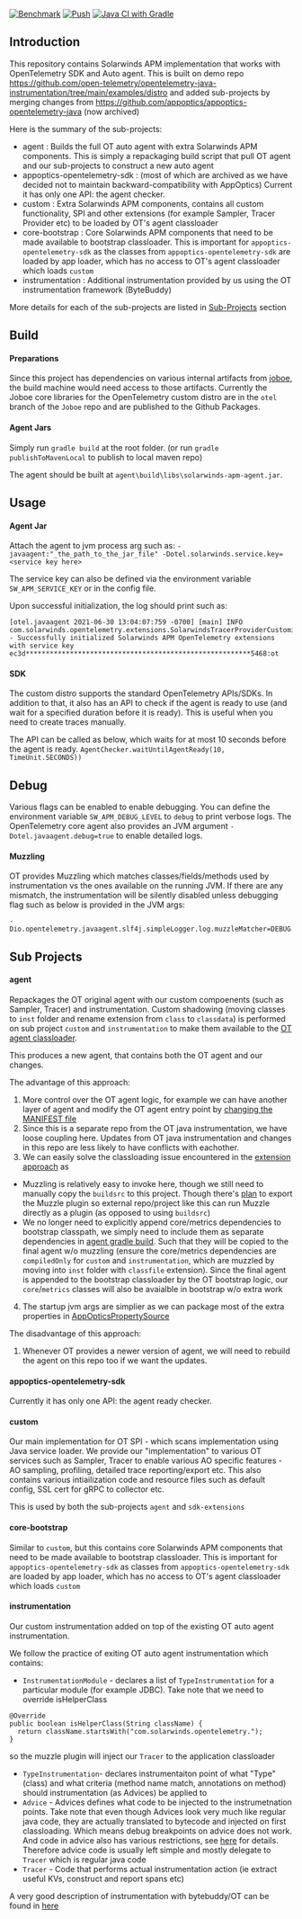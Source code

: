 [![Benchmark](https://github.com/appoptics/solarwinds-apm-java/actions/workflows/benchmark.yml/badge.svg)](https://github.com/appoptics/solarwinds-apm-java/actions/workflows/benchmark.yml)  [![Push](https://github.com/appoptics/solarwinds-apm-java/actions/workflows/push.yml/badge.svg)](https://github.com/appoptics/solarwinds-apm-java/actions/workflows/push.yml)  [![Java CI with Gradle](https://github.com/appoptics/solarwinds-apm-java/actions/workflows/release.yml/badge.svg)](https://github.com/appoptics/solarwinds-apm-java/actions/workflows/release.yml)
## Introduction
This repository contains Solarwinds APM implementation that works with OpenTelemetry SDK and Auto agent. This is built on demo repo https://github.com/open-telemetry/opentelemetry-java-instrumentation/tree/main/examples/distro and added sub-projects by merging changes from https://github.com/appoptics/appoptics-opentelemetry-java (now archived)

Here is the summary of the sub-projects:
- agent : Builds the full OT auto agent with extra Solarwinds APM components. This is simply a repackaging build script that pull OT agent and our sub-projects to construct a new auto agent
- appoptics-opentelemetry-sdk : (most of which are archived as we have decided not to maintain backward-compatibility with AppOptics) Current it has only one API: the agent checker.
- custom : Extra Solarwinds APM components, contains all custom functionality, SPI and other extensions (for example Sampler, Tracer Provider etc) to be loaded by OT's agent classloader
- core-bootstrap : Core Solarwinds APM components that need to be made available to bootstrap classloader. This is important for `appoptics-opentelemetry-sdk` as the classes from `appoptics-opentelemetry-sdk` are loaded by app loader, which has no access to OT's agent classloader which loads `custom` 
- instrumentation : Additional instrumentation provided by us using the OT instrumentation framework (ByteBuddy)

More details for each of the sub-projects are listed in [Sub-Projects](#sub-projects) section


## Build
#### Preparations
Since this project has dependencies on various internal artifacts from [joboe](https://github.com/librato/joboe), the build machine would need access to those artifacts. Currently the Joboe core libraries for the OpenTelemetry custom distro are in the `otel` branch of the `Joboe` repo and are published to the Github Packages. 

#### Agent Jars
Simply run `gradle build` at the root folder. (or run `gradle publishToMavenLocal` to publish to local maven repo)

The agent should be built at `agent\build\libs\solarwinds-apm-agent.jar`.

## Usage
#### Agent Jar
Attach the agent to jvm process arg such as:
`-javaagent:"_the_path_to_the_jar_file" -Dotel.solarwinds.service.key=<service key here>`

The service key can also be defined via the environment variable `SW_APM_SERVICE_KEY` or in the config file.

Upon successful initialization, the log should print such as:
```
[otel.javaagent 2021-06-30 13:04:07:759 -0700] [main] INFO com.solarwinds.opentelemetry.extensions.SolarwindsTracerProviderCustomizer - Successfully initialized Solarwinds APM OpenTelemetry extensions with service key ec3d********************************************************5468:ot
```

#### SDK
The custom distro supports the standard OpenTelemetry APIs/SDKs. In addition to that, it also has an API to check if the agent is ready to use (and wait for a specified duration before it is ready). This is useful when you need to create traces manually.

The API can be called as below, which waits for at most 10 seconds before the agent is ready.
```AgentChecker.waitUntilAgentReady(10, TimeUnit.SECONDS))```

## Debug
Various flags can be enabled to enable debugging. You can define the environment variable `SW_APM_DEBUG_LEVEL` to `debug` to print verbose logs. The OpenTelemetry core agent also provides an JVM argument `-Dotel.javaagent.debug=true` to enable detailed logs.

#### Muzzling
OT provides Muzzling which matches classes/fields/methods used by instrumentation vs the ones available on the running JVM. If there are any mismatch, the instrumentation will be silently disabled unless debugging flag such as below is provided in the JVM args:
```
-Dio.opentelemetry.javaagent.slf4j.simpleLogger.log.muzzleMatcher=DEBUG
```

## Sub Projects
#### agent
Repackages the OT original agent with our custom compoenents (such as Sampler, Tracer) and instrumentation. Custom shadowing (moving classes to `inst` folder and rename extension from `class` to `classdata`) is performed on sub project `custom` and `instrumentation` to make them available to the [OT agent classloader](https://github.com/open-telemetry/opentelemetry-java-instrumentation/blob/main/javaagent-bootstrap/src/main/java/io/opentelemetry/javaagent/bootstrap/AgentClassLoader.java).

This produces a new agent, that contains both the OT agent and our changes.

The advantage of this approach:
1. More control over the OT agent logic, for example we can have another layer of agent and modify the OT agent entry point by [changing the MANIFEST file](https://github.com/appoptics/solarwinds-apm-java/blob/master/agent/build.gradle#L48)
2. Since this is a separate repo from the OT java instrumentation, we have loose coupling here. Updates from OT java instrumentation and changes in this repo are less likely to have conflicts with eachother.
3. We can easily solve the classloading issue encountered in the [extension approach](https://github.com/appoptics/appoptics-opentelemetry-java/pull/5) as
  - Muzzling is relatively easy to invoke here, though we still need to manually copy the `buildsrc` to this project. Though there's [plan](https://github.com/open-telemetry/opentelemetry-java-instrumentation/discussions/3350#discussioncomment-919197) to export the Muzzle plugin so external repo/project like this can run Muzzle directly as a plugin (as opposed to using `buildsrc`)
  - We no longer need to explicitly append core/metrics dependencies to bootstrap classpath, we simply need to include them as separate dependencies in [agent gradle build](https://github.com/appoptics/solarwinds-apm-java/blob/master/agent/build.gradle#L17). Such that they will be copied to the final agent w/o muzzling (ensure the core/metrics dependencies are `compiledOnly` for `custom` and `instrumentation`, which are muzzled by moving into `inst` folder with `classfile` extension). Since the final agent is appended to the bootstrap classloader by the OT bootstrap logic, our `core`/`metrics` classes will also be avaialble in bootstrap w/o extra work
4. The startup jvm args are simplier as we can package most of the extra properties in [AppOpticsPropertySource](https://github.com/appoptics/solarwinds-apm-java/blob/master/custom/src/main/java/com/appoptics/opentelemetry/extensions/AppOpticsPropertySource.java)

The disadvantage of this approach:
1. Whenever OT provides a newer version of agent, we will need to rebuild the agent on this repo too if we want the updates.

#### appoptics-opentelemetry-sdk
Currently it has only one API: the agent ready checker.

#### custom
Our main implementation for OT SPI - which scans implementation using Java service loader. We provide our "implementation" to various OT services such as Sampler, Tracer to enable various AO specific features - AO sampling, profiling, detailed trace reporting/export etc. This also contains various intiailization code and resource files such as default config, SSL cert for gRPC to collector etc.

This is used by both the sub-projects `agent` and `sdk-extensions`

#### core-bootstrap 
Similar to `custom`, but this contains core Solarwinds APM components that need to be made available to bootstrap classloader. This is important for `appoptics-opentelemetry-sdk` as classes from `appoptics-opentelemetry-sdk` are loaded by app loader, which has no access to OT's agent classloader which loads `custom` 

#### instrumentation
Our custom instrumentation added on top of the existing OT auto agent instrumentation. 

We follow the practice of exiting OT auto agent instrumentation which contains:
- `InstrumentationModule` - declares a list of `TypeInstrumentation` for a particular module (for example JDBC). Take note that we need to override isHelperClass
```
@Override
public boolean isHelperClass(String className) {
  return className.startsWith("com.solarwinds.opentelemetry.");
}
``` 
so the muzzle plugin will inject our `Tracer` to the application classloader
- `TypeInstrumentation`- declares instrumentaiton point of what "Type" (class) and what criteria (method name match, annotations on method) should instrumentation (as Advices) be applied to
- `Advice` - Advices defines what code to be injected to the instrumetnation points. Take note that even though Advices look very much like regular java code, they are actually translated to bytecode and injected on first classloading. Which means debug breakpoints on advice does not work. And code in advice also has various restrictions, see [here](https://github.com/open-telemetry/opentelemetry-java-instrumentation/blob/main/docs/contributing/writing-instrumentation-module.md#advice-classes) for details. Therefore advice code is usually left simple and mostly delegate to `Tracer` which is regular java code
- `Tracer` - Code that performs actual instrumentation action (ie extract useful KVs, construct and report spans etc)

A very good description of instrumentation with bytebuddy/OT can be found in [here](https://github.com/open-telemetry/opentelemetry-java-instrumentation/blob/main/docs/contributing/writing-instrumentation-module.md#advice-classes)







